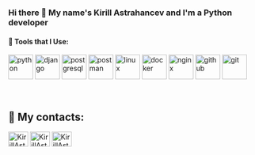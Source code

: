 ### Hi there 👋 My name's Kirill Astrahancev and I'm a Python developer 
#### 🛒 Tools that I Use:
<p align="left">
<img src="https://icongr.am/devicon/python-original.svg?size=128&color=currentColor" alt="python" width="50" height="50" />
<img src="https://icongr.am/devicon/django-original.svg" alt="django" width="50" height="50" />
<img src="https://icongr.am/devicon/postgresql-original.svg?size=128&color=currentColor" alt="postgresql" width="50" height="50" />
<img src="https://cdn.worldvectorlogo.com/logos/postman.svg" alt="postman" width="50" height="50" />
<img src="https://icongr.am/devicon/linux-original.svg?size=128&color=currentColor" alt="linux" width="50" height="50" />
<img src="https://icongr.am/devicon/docker-original-wordmark.svg?size=128&color=currentColor" alt="docker" width="50" height="50" />
<img src="https://icongr.am/devicon/nginx-original.svg?size=128&color=currentColor" alt="nginx" width="50" height="50" />
 <img src="https://icongr.am/devicon/github-original.svg?size=128&color=currentColor" alt="github" width="50" height="50" />
<img src="https://icongr.am/devicon/git-original-wordmark.svg?size=128&color=currentColor" alt="git" width="50" height="50" />
</p>
<br />

## 📎 My contacts:
 <a href="https://career.habr.com/picnichek" target="blank"><img align="center" src="https://cdn.jsdelivr.net/npm/simple-icons@3.13.0/icons/habr.svg" alt="KirillAstrahancev" height="30" width="40" /></a>
 <a href="https://t.me/picnichek" target="blank"><img align="center" src="https://cdn.jsdelivr.net/npm/simple-icons@3.13.0/icons/telegram.svg" alt="KirillAstrahancev" height="30" width="40" /></a>
 <a href="https://www.linkedin.com/in/kirill-astrahancev/" target="blank"><img align="center" src="https://cdn.jsdelivr.net/npm/simple-icons@3.13.0/icons/linkedin.svg" alt="KirillAstrahancev" height="30" width="40" /></a>
<!--
**Picnichek/Picnichek** is a ✨ _special_ ✨ repository because its `README.md` (this file) appears on your GitHub profile.

Here are some ideas to get you started:

- 🔭 I’m currently working on ...
- 🌱 I’m currently learning ...
- 👯 I’m looking to collaborate on ...
- 🤔 I’m looking for help with ...
- 💬 Ask me about ...
- 📫 How to reach me: ...
- 😄 Pronouns: ...
- ⚡ Fun fact: ...
-->
